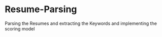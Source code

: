 # Resume-Parsing

Parsing the Resumes and extracting the Keywords and implementing the scoring model 
